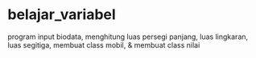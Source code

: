 # belajar_variabel
program input biodata, menghitung luas persegi panjang, luas lingkaran, luas segitiga, membuat class mobil, & membuat class nilai
